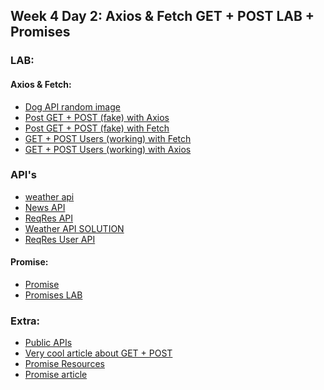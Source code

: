 ## Week 4 Day 2: Axios & Fetch GET + POST LAB + Promises 

### LAB:

#### Axios & Fetch:
- [Dog API random image](LAB/dogs-random-image)
- [Post GET + POST (fake) with Axios](LAB/posts/axios.html)
- [Post GET + POST (fake) with Fetch](LAB/posts/fetch.html)
- [GET + POST Users (working) with Fetch](LAB/users-api-fetch)
- [GET + POST Users (working) with Axios](LAB/users-api-axios)

### API's

- [weather api](https://openweathermap.org/api)
- [News API](https://newsapi.org/docs/get-started)
- [ReqRes API](https://reqres.in/)
- [Weather API SOLUTION]()
- [ReqRes User API]()

#### Promise:
- [Promise](https://javascript.info/promise-basics)
- [Promises LAB]()



### Extra:

- [Public APIs](https://github.com/public-apis/public-apis)
- [Very cool article about GET + POST](https://github.com/oliverjam/real-world-fetch)
- [Promise Resources](https://www.w3schools.com/js/js_promise.asp)
- [Promise article](https://medium.com/jspoint/javascript-promises-and-async-await-as-fast-as-possible-d7c8c8ff0abc)

